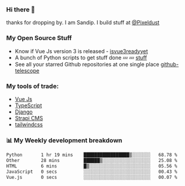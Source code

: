 ### Hi there 👋

thanks for dropping by.
I am Sandip. I build stuff at [@Pixeldust](github.com/pixeldust-in/)

###  **My Open Source Stuff**

 - Know if Vue Js version 3 is released -  [isvue3readyyet](https://github.com/sandiprb/isvue3readyyet)
 - A bunch of Python scripts to get stuff done 💤 💤 [stuff](https://github.com/sandiprb/stuff)
 - See all your starred Github repositories at one single place [github-telescope](https://github.com/sandiprb/github-telescope)



###  **My tools of trade:**
 - [Vue Js](https://github.com/vuejs/vue/)
 - [TypeScript](https://github.com/microsoft/TypeScript)
 - [Django](github.com/django/django)
 - [Strapi CMS](github.com/strapi/strapi)
 - [tailwindcss](https://github.com/tailwindlabs/tailwindcss)


###  📊 **My Weekly development breakdown**
<!--START_SECTION:waka-->

```txt
Python       1 hr 19 mins    █████████████████▒░░░░░░░   68.78 %
Other        28 mins         ██████▒░░░░░░░░░░░░░░░░░░   25.08 %
HTML         6 mins          █▒░░░░░░░░░░░░░░░░░░░░░░░   05.56 %
JavaScript   0 secs          ░░░░░░░░░░░░░░░░░░░░░░░░░   00.43 %
Vue.js       0 secs          ░░░░░░░░░░░░░░░░░░░░░░░░░   00.07 %
```

<!--END_SECTION:waka-->
